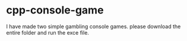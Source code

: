 # cpp-console-game
I have made two simple gambling console games. please download the entire folder and run the exce file.
